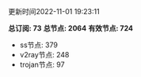 更新时间2022-11-01 19:23:11

**总订阅: 73**
**总节点: 2064**
**有效节点: 724**
- ss节点: 379
- v2ray节点: 248
- trojan节点: 97
